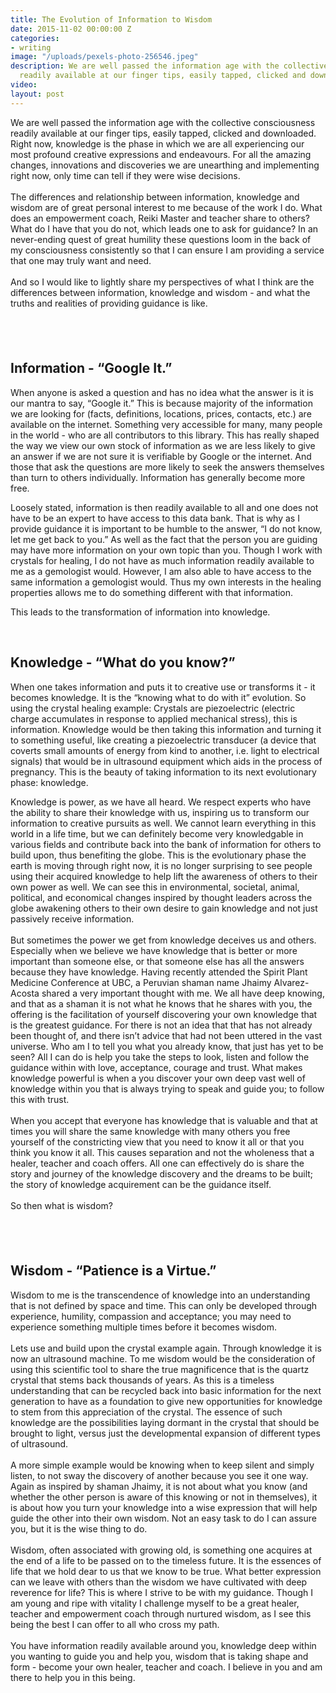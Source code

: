 ```yaml
---
title: The Evolution of Information to Wisdom
date: 2015-11-02 00:00:00 Z
categories:
- writing
image: "/uploads/pexels-photo-256546.jpeg"
description: We are well passed the information age with the collective consciousness
  readily available at our finger tips, easily tapped, clicked and downloaded.
video: 
layout: post
---
```


We are well passed the information age with the collective consciousness readily available at our finger tips, easily tapped, clicked and downloaded. Right now, knowledge is the phase in which we are all experiencing our most profound creative expressions and endeavours. For all the amazing changes, innovations and discoveries we are unearthing and implementing right now, only time can tell if they were wise decisions.
<br>
<br>The differences and relationship between information, knowledge and wisdom are of great personal interest to me because of the work I do. What does an empowerment coach, Reiki Master and teacher share to others? What do I have that you do not, which leads one to ask for guidance? In an never-ending quest of great humility these questions loom in the back of my consciousness consistently so that I can ensure I am providing a service that one may truly want and need.
<br>
<br>And so I would like to lightly share my perspectives of what I think are the differences between information, knowledge and wisdom - and what the truths and realities of providing guidance is like.

## &nbsp;

## Information - “Google It.”

When anyone is asked a question and has no idea what the answer is it is our mantra to say, “Google it.” This is because majority of the information we are looking for (facts, definitions, locations, prices, contacts, etc.) are available on the internet. Something very accessible for many, many people in the world - who are all contributors to this library. This has really shaped the way we view our own stock of information as we are less likely to give an answer if we are not sure it is verifiable by Google or the internet. And those that ask the questions are more likely to seek the answers themselves than turn to others individually. Information has generally become more free.

Loosely stated, information is then readily available to all and one does not have to be an expert to have access to this data bank. That is why as I provide guidance it is important to be humble to the answer, “I do not know, let me get back to you.” As well as the fact that the person you are guiding may have more information on your own topic than you. Though I work with crystals for healing, I do not have as much information readily available to me as a gemologist would. However, I am also able to have access to the same information a gemologist would. Thus my own interests in the healing properties allows me to do something different with that information.

This leads to the transformation of information into knowledge.

&nbsp;

## Knowledge - “What do you know?”

When one takes information and puts it to creative use or transforms it - it becomes knowledge. It is the “knowing what to do with it” evolution. So using the crystal healing example: Crystals are piezoelectric (electric charge accumulates in response to applied mechanical stress), this is information. Knowledge would be then taking this information and turning it to something useful, like creating a piezoelectric transducer (a device that coverts small amounts of energy from kind to another, i.e. light to electrical signals) that would be in ultrasound equipment which aids in the process of pregnancy. This is the beauty of taking information to its next evolutionary phase: knowledge.

Knowledge is power, as we have all heard. We respect experts who have the ability to share their knowledge with us, inspiring us to transform our information to creative pursuits as well. We cannot learn everything in this world in a life time, but we can definitely become very knowledgable in various fields and contribute back into the bank of information for others to build upon, thus benefiting the globe. This is the evolutionary phase the earth is moving through right now, it is no longer surprising to see people using their acquired knowledge to help lift the awareness of others to their own power as well. We can see this in environmental, societal, animal, political, and economical changes inspired by thought leaders across the globe awakening others to their own desire to gain knowledge and not just passively receive information.
<br>
<br>But sometimes the power we get from knowledge deceives us and others. Especially when we believe we have knowledge that is better or more important than someone else, or that someone else has all the answers because they have knowledge. Having recently attended the Spirit Plant Medicine Conference at UBC, a Peruvian shaman name Jhaimy Alvarez-Acosta shared a very important thought with me. We all have deep knowing, and that as a shaman it is not what he knows that he shares with you, the offering is the facilitation of yourself discovering your own knowledge that is the greatest guidance. For there is not an idea that that has not already been thought of, and there isn’t advice that had not been uttered in the vast universe. Who am I to tell you what you already know, that just has yet to be seen? All I can do is help you take the steps to look, listen and follow the guidance within with love, acceptance, courage and trust. What makes knowledge powerful is when a you discover your own deep vast well of knowledge within you that is always trying to speak and guide you; to follow this with trust.
<br>
<br>When you accept that everyone has knowledge that is valuable and that at times you will share the same knowledge with many others you free yourself of the constricting view that you need to know it all or that you think you know it all. This causes separation and not the wholeness that a healer, teacher and coach offers. All one can effectively do is share the story and journey of the knowledge discovery and the dreams to be built; the story of knowledge acquirement can be the guidance itself.
<br>
<br>So then what is wisdom?

## &nbsp;

## Wisdom - “Patience is a Virtue.”

Wisdom to me is the transcendence of knowledge into an understanding that is not defined by space and time. This can only be developed through experience, humility, compassion and acceptance; you may need to experience something multiple times before it becomes wisdom.
<br>
<br>Lets use and build upon the crystal example again. Through knowledge it is now an ultrasound machine. To me wisdom would be the consideration of using this scientific tool to share the true magnificence that is the quartz crystal that stems back thousands of years. As this is a timeless understanding that can be recycled back into basic information for the next generation to have as a foundation to give new opportunities for knowledge to stem from this appreciation of the crystal. The essence of such knowledge are the possibilities laying dormant in the crystal that should be brought to light, versus just the developmental expansion of different types of ultrasound.
<br>
<br>A more simple example would be knowing when to keep silent and simply listen, to not sway the discovery of another because you see it one way. Again as inspired by shaman Jhaimy, it is not about what you know (and whether the other person is aware of this knowing or not in themselves), it is about how you turn your knowledge into a wise expression that will help guide the other into their own wisdom. Not an easy task to do I can assure you, but it is the wise thing to do.
<br>
<br>Wisdom, often associated with growing old, is something one acquires at the end of a life to be passed on to the timeless future. It is the essences of life that we hold dear to us that we know to be true. What better expression can we leave with others than the wisdom we have cultivated with deep reverence for life? This is where I strive to be with my guidance. Though I am young and ripe with vitality I challenge myself to be a great healer, teacher and empowerment coach through nurtured wisdom, as I see this being the best I can offer to all who cross my path.
<br>
<br>You have information readily available around you, knowledge deep within you wanting to guide you and help you, wisdom that is taking shape and form - become your own healer, teacher and coach. I believe in you and am there to help you in this being.